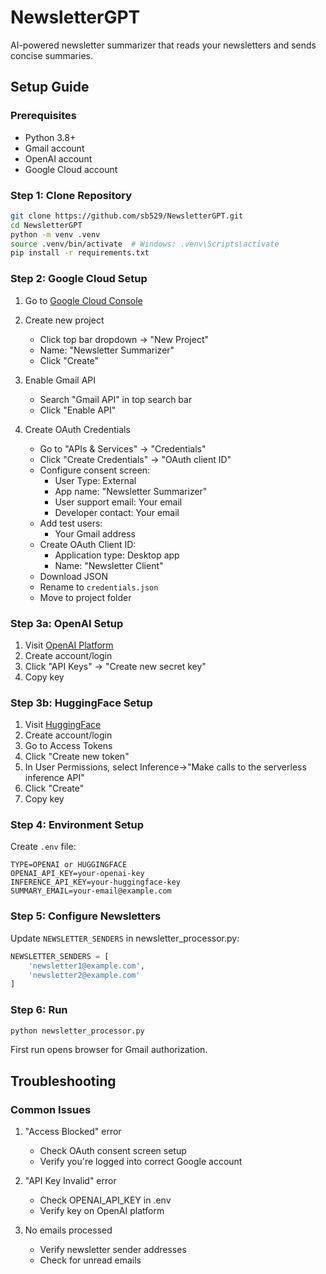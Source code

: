 # NewsletterGPT

AI-powered newsletter summarizer that reads your newsletters and sends concise summaries.

## Setup Guide

### Prerequisites
- Python 3.8+
- Gmail account
- OpenAI account
- Google Cloud account

### Step 1: Clone Repository
```bash
git clone https://github.com/sb529/NewsletterGPT.git
cd NewsletterGPT
python -m venv .venv
source .venv/bin/activate  # Windows: .venv\Scripts\activate
pip install -r requirements.txt
```

### Step 2: Google Cloud Setup
1. Go to [Google Cloud Console](https://console.cloud.google.com)
2. Create new project
   - Click top bar dropdown → "New Project"
   - Name: "Newsletter Summarizer"
   - Click "Create"

3. Enable Gmail API
   - Search "Gmail API" in top search bar
   - Click "Enable API"

4. Create OAuth Credentials
   - Go to "APIs & Services" → "Credentials"
   - Click "Create Credentials" → "OAuth client ID"
   - Configure consent screen:
     - User Type: External
     - App name: "Newsletter Summarizer"
     - User support email: Your email
     - Developer contact: Your email
   - Add test users:
     - Your Gmail address
   - Create OAuth Client ID:
     - Application type: Desktop app
     - Name: "Newsletter Client"
   - Download JSON
   - Rename to `credentials.json`
   - Move to project folder

### Step 3a: OpenAI Setup
1. Visit [OpenAI Platform](https://platform.openai.com)
2. Create account/login
3. Click "API Keys" → "Create new secret key"
4. Copy key

### Step 3b: HuggingFace Setup
1. Visit [HuggingFace](https://huggingface.co)
2. Create account/login
3. Go to Access Tokens
4. Click "Create new token"
5. In User Permissions, select Inference->"Make calls to the serverless inference API"
6. Click "Create"
7. Copy key

### Step 4: Environment Setup
Create `.env` file:
```
TYPE=OPENAI or HUGGINGFACE
OPENAI_API_KEY=your-openai-key
INFERENCE_API_KEY=your-huggingface-key
SUMMARY_EMAIL=your-email@example.com
```

### Step 5: Configure Newsletters
Update `NEWSLETTER_SENDERS` in newsletter_processor.py:
```python
NEWSLETTER_SENDERS = [
    'newsletter1@example.com',
    'newsletter2@example.com'
]
```

### Step 6: Run
```bash
python newsletter_processor.py
```
First run opens browser for Gmail authorization.

## Troubleshooting

### Common Issues
1. "Access Blocked" error
   - Check OAuth consent screen setup
   - Verify you're logged into correct Google account

2. "API Key Invalid" error
   - Check OPENAI_API_KEY in .env
   - Verify key on OpenAI platform

3. No emails processed
   - Verify newsletter sender addresses
   - Check for unread emails


